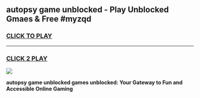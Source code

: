 
## autopsy game unblocked - Play Unblocked Gmaes & Free #myzqd
<h3>
<a href="https://news.freeplayer.one?title=autopsy_game_unblocked&ref=26F">CLICK TO PLAY</a></h3>
<hr>

<h3>
<a href="https://news.freeplayer.one?title=autopsy_game_unblocked&ref=26F">CLICK 2 PLAY</a>
  
</h3>

<a href="https://news.freeplayer.one?title=autopsy_game_unblocked&ref=26F/"><img src="https://clearcache.store/games.png"></a>


**autopsy game unblocked games unblocked: Your Gateway to Fun and Accessible Online Gaming**
